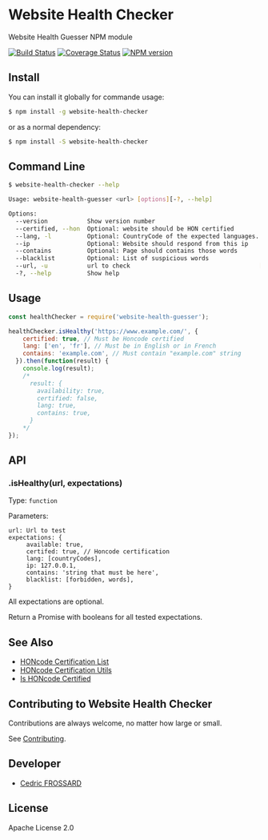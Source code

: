 Website Health Checker
======================

Website Health Guesser NPM module

[![Build Status][travis-image]][travis-url]
[![Coverage Status][coverage-image]][coverage-url]
[![NPM version][npm-image]][npm-url]


Install
-------

You can install it globally for commande usage:
```bash
$ npm install -g website-health-checker
```

or as a normal dependency:
```bash
$ npm install -S website-health-checker
```

Command Line
------------

```bash
$ website-health-checker --help

Usage: website-health-guesser <url> [options][-?, --help]

Options:
  --version           Show version number                              [boolean]
  --certified, --hon  Optional: website should be HON certified        [boolean]
  --lang, -l          Optional: CountryCode of the expected languages. ie: en fr [array]
  --ip                Optional: Website should respond from this ip
  --contains          Optional: Page should contains those words
  --blacklist         Optional: List of suspicious words                 [array]
  --url, -u           url to check                                    [required]
  -?, --help          Show help                                        [boolean]

```

Usage
-----

```js
const healthChecker = require('website-health-guesser');

healthChecker.isHealthy('https://www.example.com/', {
    certified: true, // Must be Honcode certified
    lang: ['en', 'fr'], // Must be in English or in French
    contains: 'example.com', // Must contain "example.com" string
  }).then(function(result) {
    console.log(result);
    /*
      result: {
        availability: true,
        certified: false,
        lang: true,
        contains: true,
      }
    */
});
```

API
---

### .isHealthy(url, expectations)

Type: `function`

Parameters:  
```
url: Url to test
expectations: {
     available: true,
     certifed: true, // Honcode certification
     lang: [countryCodes],
     ip: 127.0.0.1,
     contains: 'string that must be here',
     blacklist: [forbidden, words],
}
```
All expectations are optional. 

Return a Promise with booleans for all tested expectations.


See Also
--------

 * [HONcode Certification List](https://github.com/healthonnet/honcode-certification-list)
 * [HONcode Certification Utils](https://github.com/healthonnet/honcode-certification-utils)
 * [Is HONcode Certified](https://github.com/healthonnet/is-honcode-certified)

Contributing to Website Health Checker
------------------------------------

Contributions are always welcome, no matter how large or small.

See [Contributing](CONTRIBUTING.md).

Developer
---------

  * [Cedric FROSSARD](https://github.com/Adrion)

License
-------

Apache License 2.0


[npm-image]: https://img.shields.io/npm/v/website-health-guesser.svg
[npm-url]: https://www.npmjs.com/package/website-health-guesser
[travis-image]: https://travis-ci.org/healthonnet/website-health-guesser.svg?branch=master
[travis-url]: https://travis-ci.org/healthonnet/website-health-guesser
[coverage-image]: https://coveralls.io/repos/github/healthonnet/website-health-guesser/badge.svg
[coverage-url]: https://coveralls.io/github/healthonnet/website-health-guesser
